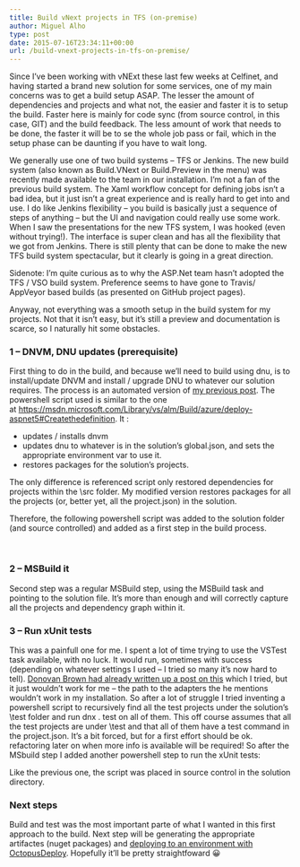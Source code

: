 ```yaml
---
title: Build vNext projects in TFS (on-premise)
author: Miguel Alho
type: post
date: 2015-07-16T23:34:11+00:00
url: /build-vnext-projects-in-tfs-on-premise/
---
```

Since I&#8217;ve been working with vNExt these last few weeks at Celfinet, and having started a brand new solution for some services, one of my main concerns was to get a build setup ASAP. The lesser the amount of dependencies and projects and what not, the easier and faster it is to setup the build. Faster here is mainly for code sync (from source control, in this case, GIT) and the build feedback. The less amount of work that needs to be done, the faster it will be to se the whole job pass or fail, which in the setup phase can be daunting if you have to wait long.

We generally use one of two build systems &#8211; TFS or Jenkins. The new build system (also known as Build.VNext or Build.Preview in the menu) was recently made available to the team in our installation. I&#8217;m not a fan of the previous build system. The Xaml workflow concept for defining jobs isn&#8217;t a bad idea, but it just isn&#8217;t a great experience and is really hard to get into and use. I do like Jenkins flexibility &#8211; you build is basically just a sequence of steps of anything &#8211; but the UI and navigation could really use some work. When I saw the presentations for the new TFS system, I was hooked (even without trying!). The interface is super clean and has all the flexibility that we got from Jenkins. There is still plenty that can be done to make the new TFS build system spectacular, but it clearly is going in a great direction.

Sidenote: I&#8217;m quite curious as to why the ASP.Net team hasn&#8217;t adopted the TFS / VSO build system. Preference seems to have gone to Travis/ AppVeyor based builds (as presented on GitHub project pages).

Anyway, not everything was a smooth setup in the build system for my projects. Not that it isn&#8217;t easy, but it&#8217;s still a preview and documentation is scarce, so I naturally hit some obstacles.

### 1 &#8211; DNVM, DNU updates (prerequisite)

First thing to do in the build, and because we&#8217;ll need to build using dnu, is to install/update DNVM and install / upgrade DNU to whatever our solution requires. The process is an automated version of [my previous post][1]. The powershell script used is similar to the one at <https://msdn.microsoft.com/Library/vs/alm/Build/azure/deploy-aspnet5#Createthedefinition>. It :

  * updates / installs dnvm
  * updates dnu to whatever is in the solution&#8217;s global.json, and sets the appropriate environment var to use it.
  * restores packages for the solution&#8217;s projects.

The only difference is referenced script only restored dependencies for projects within the \src folder. My modified version restores packages for all the projects (or, better yet, all the project.json) in the solution.

Therefore, the following powershell script was added to the solution folder (and source controlled) and added as a first step in the build process.

 

### 2 &#8211; MSBuild it

Second step was a regular MSBuild step, using the MSBuild task and pointing to the solution file. It&#8217;s more than enough and will correctly capture all the projects and dependency graph within it.  

### 3 &#8211; Run xUnit tests

This was a painfull one for me. I spent a lot of time trying to use the VSTest task available, with no luck. It would run, sometimes with success (depending on whatever settings I used &#8211; I tried so many it&#8217;s now hard to tell). [Donovan Brown had already written up a post on this][2] which I tried, but it just wouldn&#8217;t work for me &#8211; the path to the adapters the he mentions wouldn&#8217;t work in my installation. So after a lot of struggle I tried inventing a powershell script to recursively find all the test projects under the solution&#8217;s \test folder and run dnx . test on all of them. This off course assumes that all the test projects are under \test and that all of them have a test command in the project.json. It&#8217;s a bit forced, but for a first effort should be ok. refactoring later on when more info is available will be required! So after the MSbuild step I added another powershell step to run the xUnit tests:



Like the previous one, the script was placed in source control in the solution directory.

### Next steps

Build and test was the most important parte of what I wanted in this first approach to the build. Next step will be generating the appropriate artifactes (nuget packages) and [deploying to an environment with OctopusDeploy][3]. Hopefully it&#8217;ll be pretty straightfoward 😀

 [1]: http://www.miguelalho.pt/upgrading-vnext-mvc6-apps-from-beta4-to-beta5/
 [2]: http://www.donovanbrown.com/post/2015/06/15/how-to-run-xunit-test-with-vnext-build
 [3]: https://octopusdeploy.com/blog/octopus-integration-with-tfs-build-vnext